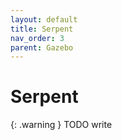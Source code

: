 ```yaml
---
layout: default
title: Serpent
nav_order: 3
parent: Gazebo
---
```


# Serpent

{: .warning }
TODO write

